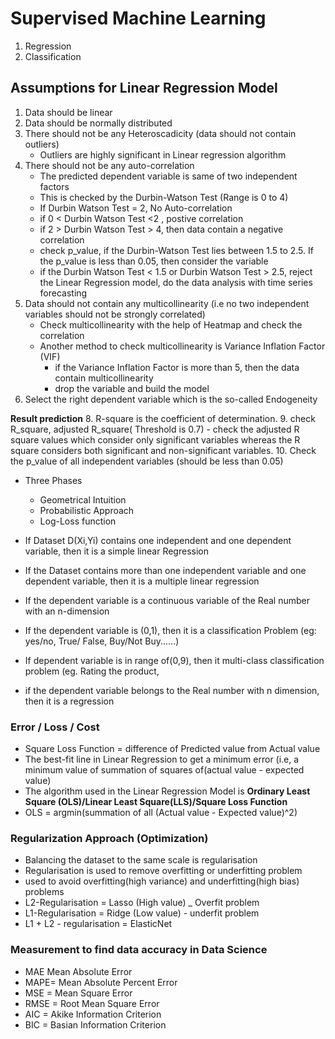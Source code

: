 # Supervised Machine Learning
1. Regression
2. Classification
## Assumptions for Linear Regression Model
1. Data should be linear
2. Data should be normally distributed
3. There should not be any Heteroscadicity (data should not contain outliers)
   - Outliers are highly significant in Linear regression algorithm
4. There should not be any auto-correlation
   - The predicted dependent variable is same of two independent factors  
   - This is checked by the Durbin-Watson Test (Range is 0 to 4)
   - If Durbin Watson Test = 2, No Auto-correlation
   - if 0 < Durbin Watson Test <2 , postive correlation
   - if 2 > Durbin Watson Test > 4, then data contain a negative correlation
   - check p_value, if the Durbin-Watson Test lies between 1.5 to 2.5. If the p_value is less than 0.05, then consider the variable
   - if the Durbin Watson Test < 1.5 or Durbin Watson Test > 2.5, reject the Linear Regression model, do the data analysis with time series forecasting
5. Data should not contain any multicollinearity (i.e no two  independent variables should not be  strongly correlated)
   - Check multicollinearity with the help of Heatmap and check the correlation
   - Another method to check multicollinearity is Variance Inflation Factor (VIF)
     - if the Variance Inflation Factor is more than 5, then the data contain multicollinearity
     - drop the variable and build the model
6. Select the right dependent variable which is the so-called Endogeneity

**Result prediction**
8. R-square is the coefficient of determination.
9. check R_square, adjusted R_square( Threshold is 0.7) - check the adjusted R square values which consider only significant variables whereas the R square considers both significant and non-significant variables.
10. Check the p_value of all independent variables (should be less than 0.05)



- Three Phases 
  - Geometrical Intuition
  - Probabilistic Approach
  - Log-Loss function

- If Dataset D(Xi,Yi) contains one independent and one dependent variable, then it is a simple linear Regression
- If the Dataset contains  more than one independent variable and one dependent variable, then it is a multiple linear regression
- If the dependent variable is a continuous variable of the Real number with an n-dimension
- If the dependent variable is (0,1), then it is a classification  Problem (eg: yes/no, True/ False, Buy/Not Buy......)
- If dependent variable is in range of(0,9), then it multi-class classification problem (eg. Rating the product, 
- if the dependent variable belongs to the Real number with n dimension, then it is a regression






### Error / Loss / Cost
- Square Loss Function = difference of Predicted value from  Actual value
- The best-fit line in Linear Regression to get a minimum error (i.e, a minimum value of summation of squares of(actual value - expected value)
- The algorithm used in  the Linear Regression Model is **Ordinary Least Square (OLS)/Linear Least Square(LLS)/Square Loss Function**
- OLS = argmin(summation of all (Actual value - Expected value)^2)
### Regularization Approach (Optimization)
- Balancing the dataset to the same scale is regularisation
- Regularisation is used to remove overfitting or underfitting problem
- used to avoid overfitting(high variance) and underfitting(high bias) problems
- L2-Regularisation = Lasso (High value) _ Overfit problem
- L1-Regularisation = Ridge (Low value) - underfit problem
- L1 + L2 - regularisation = ElasticNet

### Measurement to find data accuracy in Data Science
- MAE  Mean Absolute Error
- MAPE= Mean Absolute Percent Error
- MSE = Mean Square Error
- RMSE = Root Mean Square Error
- AIC = Akike Information Criterion
- BIC = Basian Information Criterion

